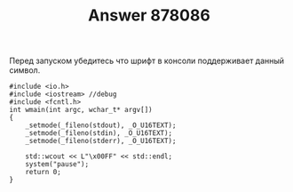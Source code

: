 ﻿---
title: "Answer 878086"
se.owner.user_id: 245150
se.owner.display_name: "ishidex2"
se.owner.link: "https://ru.stackoverflow.com/users/245150/ishidex2"
se.answer_id: 878086
se.question_id: 877997
se.post_type: answer
se.score: 0
se.is_accepted: False
---
<p>Перед запуском убедитесь что шрифт в консоли поддерживает данный символ.</p>

<pre><code>#include &lt;io.h&gt; 
#include &lt;iostream&gt; //debug
#include &lt;fcntl.h&gt;
int wmain(int argc, wchar_t* argv[])
{
    _setmode(_fileno(stdout), _O_U16TEXT);
    _setmode(_fileno(stdin), _O_U16TEXT);
    _setmode(_fileno(stderr), _O_U16TEXT);

    std::wcout &lt;&lt; L"\x00FF" &lt;&lt; std::endl;
    system("pause");
    return 0;
}
</code></pre>
